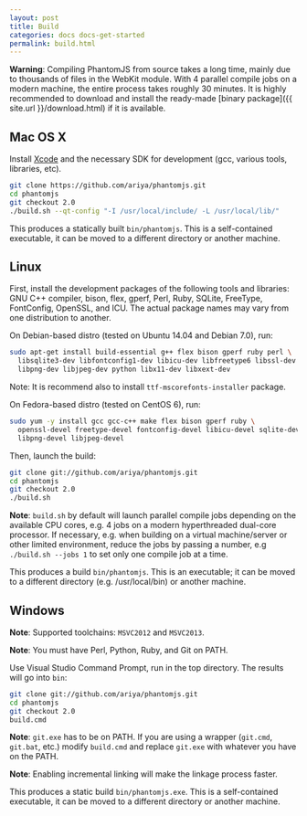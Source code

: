 ```yaml
---
layout: post
title: Build
categories: docs docs-get-started
permalink: build.html
---
```


**Warning**: Compiling PhantomJS from source takes a long time, mainly due to thousands of files in the WebKit module. With 4 parallel compile jobs on a modern machine, the entire process takes roughly 30 minutes. It is highly recommended to download and install the ready-made [binary package]({{ site.url }}/download.html) if it is available.

## Mac OS X

Install [Xcode](https://developer.apple.com/xcode/) and the necessary SDK for development (gcc, various tools, libraries, etc).

```bash
git clone https://github.com/ariya/phantomjs.git
cd phantomjs
git checkout 2.0
./build.sh --qt-config "-I /usr/local/include/ -L /usr/local/lib/"
```

This produces a statically built `bin/phantomjs`. This is a self-contained executable, it can be moved to a different directory or another machine.

## Linux

First, install the development packages of the following tools and libraries: GNU C++ compiler, bison, flex, gperf, Perl, Ruby, SQLite, FreeType, FontConfig, OpenSSL, and ICU. The actual package names may vary from one distribution to another.

On Debian-based distro (tested on Ubuntu 14.04 and Debian 7.0), run:

```bash
sudo apt-get install build-essential g++ flex bison gperf ruby perl \
  libsqlite3-dev libfontconfig1-dev libicu-dev libfreetype6 libssl-dev \
  libpng-dev libjpeg-dev python libx11-dev libxext-dev
```

Note: It is recommend also to install `ttf-mscorefonts-installer` package.

On Fedora-based distro (tested on CentOS 6), run:

```bash
sudo yum -y install gcc gcc-c++ make flex bison gperf ruby \
  openssl-devel freetype-devel fontconfig-devel libicu-devel sqlite-devel \
  libpng-devel libjpeg-devel
```

Then, launch the build:

```bash
git clone git://github.com/ariya/phantomjs.git
cd phantomjs
git checkout 2.0
./build.sh
```

**Note**: `build.sh` by default will launch parallel compile jobs depending on the available CPU cores, e.g. 4 jobs on a modern hyperthreaded dual-core processor. If necessary, e.g. when building on a virtual machine/server or other limited environment, reduce the jobs by passing a number, e.g `./build.sh --jobs 1` to set only one compile job at a time.

This produces a build `bin/phantomjs`. This is an executable; it can be moved to a different directory (e.g. /usr/local/bin) or another machine.

## Windows

**Note**: Supported toolchains: `MSVC2012` and `MSVC2013`.

**Note**: You must have Perl, Python, Ruby, and Git on PATH.

Use Visual Studio Command Prompt, run in the top directory. The results will go into `bin`:

```bash
git clone git://github.com/ariya/phantomjs.git
cd phantomjs
git checkout 2.0
build.cmd
```

**Note**: `git.exe` has to be on PATH. If you are using a wrapper (`git.cmd`, `git.bat`, etc.) modify `build.cmd` and replace `git.exe` with whatever you have on the PATH.

**Note**: Enabling incremental linking will make the linkage process faster.

This produces a static build `bin/phantomjs.exe`. This is a self-contained executable, it can be moved to a different directory or another machine.

